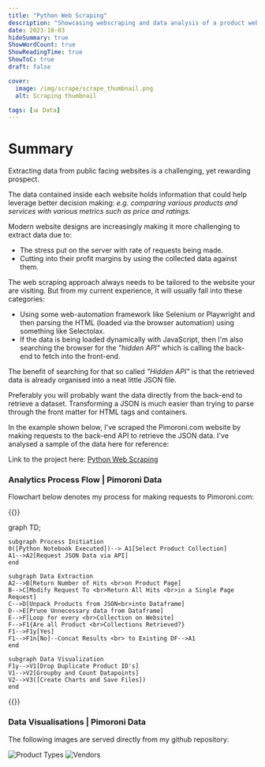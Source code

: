 ```yaml
---
title: "Python Web Scraping"
description: "Showcasing webscraping and data analysis of a product website on Python"
date: 2023-10-03
hideSummary: true
ShowWordCount: true
ShowReadingTime: true
ShowToC: true
draft: false

cover:
  image: /img/scrape/scrape_thumbnail.png
  alt: Scraping thumbnail

tags: [📊 Data]
---
```


# Summary

Extracting data from public facing websites is a challenging, yet rewarding prospect. 

The data contained inside each website holds information that could help leverage better decision making: *e.g. comparing various products and services with various metrics such as price and ratings.*

Modern website designs are increasingly making it more challenging to extract data due to:
- The stress put on the server with rate of requests being made.
- Cutting into their profit margins by using the collected data against them.

The web scraping approach always needs to be tailored to the website your are visiting. But from my current experience, it will usually fall into these categories:
- Using some web-automation framework like Selenium or Playwright and then parsing the HTML (loaded via the browser automation) using something like Selectolax.
- If the data is being loaded dynamically with JavaScript, then I'm also searching the browser for the *"hidden API"* which is calling the back-end to fetch into the front-end.

The benefit of searching for that so called *"Hidden API"* is that the retrieved data is already organised into a neat little JSON file. 

Preferably you will probably want the data directly from the back-end to retrieve a dataset. Transforming a JSON is much easier than trying to parse through the front matter for HTML tags and containers.

In the example shown below, I've scraped the Pimoroni.com website by making requests to the back-end API to retrieve the JSON data. I've analysed a sample of the data here for reference:


Link to the project here: [Python Web Scraping](https://github.com/Filpill/web_scraper)


### Analytics Process Flow | Pimoroni Data

Flowchart below denotes my process for making requests to Pimoroni.com:

{{<mermaid>}}

graph TD;

    subgraph Process Initiation
    0([Python Notebook Executed])--> A1[Select Product Collection]
    A1-->A2[Request JSON Data via API]
    end

    subgraph Data Extraction
    A2-->B[Return Number of Hits <br>on Product Page]
    B-->C[Modify Request To <br>Return All Hits <br>in a Single Page Request]
    C-->D[Unpack Products from JSON<br>into Dataframe]
    D-->E[Prune Unnecessary data from Dataframe]
    E-->F[Loop for every <br>Collection on Website]
    F-->F1{Are all Product <br>Collections Retrieved?}
    F1-->F1y[Yes]
    F1-->F1n[No]--Concat Results <br> to Existing DF-->A1
    end

    subgraph Data Visualization
    F1y-->V1[Drop Duplicate Product ID's]
    V1-->V2[Groupby and Count Datapoints]
    V2-->V3([Create Charts and Save Files])
    end

{{</mermaid>}}

### Data Visualisations | Pimoroni Data

The following images are served directly from my github repository:

![Product Types](https://raw.githubusercontent.com/Filpill/web_scraper/main/pimoroni/charts/product_type.png)
![Vendors](https://raw.githubusercontent.com/Filpill/web_scraper/main/pimoroni/charts/vendor.png)
